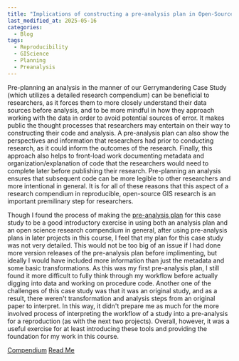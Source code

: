 ```yaml
---
title: "Implications of constructing a pre-analysis plan in Open-Source GIS Research"
last_modified_at: 2025-05-16
categories:
  - Blog
tags:
  - Reproducibility
  - GIScience
  - Planning
  - Preanalysis
---
```

Pre-planning an analysis in the manner of our Gerrymandering Case Study (which utilizes a detailed research compendium) can be beneficial to researchers, as it forces them to more closely understand their data sources before analysis, and to be more mindful in how they approach working with the data in order to avoid potential sources of error. It makes public the thought processes that researchers may entertain on their way to constructing their code and analysis. A pre-analysis plan can also show the perspectives and information that researchers had prior to conducting research, as it could inform the outcomes of the research. Finally, this approach also helps to front-load work documenting metadata and organization/explanation of code that the researchers would need to complete later before publishing their research. Pre-planning an analysis ensures that subsequent code can be more legible to other researchers and more intentional in general. It is for all of these reasons that this aspect of a research compendium in reproducible, open-source GIS research is an important premilinary step for researchers.

Though I found the process of making the [pre-analysis plan](https://padutchfan123.github.io/OR-Gerrymander-Alabama/gerrymandering_analysis_plan0.1.html) for this case study to be a good introductory exercise in using both an analysis plan and an open science research compendium in general, after using pre-analysis plans in later projects in this course, I feel that my plan for this case study was not very detailed. This would not be too big of an issue if I had done more version releases of the pre-analysis plan before implimenting, but ideally I would have included more information than just the metadata and some basic transformations. As this was my first pre-analysis plan, I still found it more difficult to fully think through my workflow before actually digging into data and working on procedure code. Another one of the challenges of this case study was that it was an original study, and as a result, there weren't transformation and analysis steps from an original paper to interpret. In this way, it didn't prepare me as much for the more involved process of interpreting the workflow of a study into a pre-analysis for a reproduction (as with the next two projects). Overall, however, it was a useful exercise for at least introducing these tools and providing the foundation for my work in this course.

[Compendium](https://github.com/padutchfan123/OR-Gerrymander-Alabama)
[Read Me](https://padutchfan123.github.io/OR-Gerrymander-Alabama/readme.html)